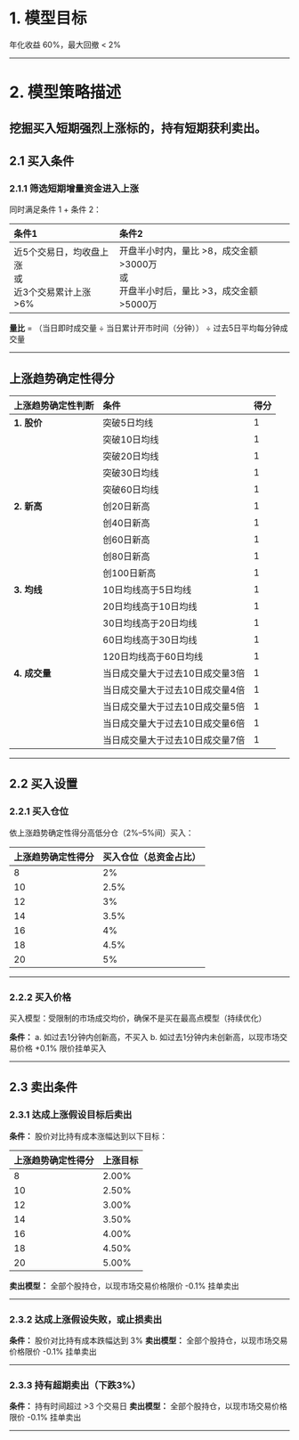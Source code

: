 # 1. 模型目标

年化收益 60%，最大回撤 < 2%

---

# 2. 模型策略描述

挖掘买入短期强烈上涨标的，持有短期获利卖出。
---

## 2.1 买入条件

### 2.1.1 筛选短期增量资金进入上涨

同时满足条件 1 + 条件 2：

| 条件1                                     | 条件2                                                           |
| :-------------------------------------- | :------------------------------------------------------------ |
| 近5个交易日，均收盘上涨  <br> 或 <br> 近3个交易累计上涨 >6% | 开盘半小时内，量比 >8，成交金额 >3000万 <br> 或 <br> 开盘半小时后，量比 >3，成交金额 >5000万 |

**量比** = （当日即时成交量 ÷ 当日累计开市时间（分钟）） ÷ 过去5日平均每分钟成交量

---

## 上涨趋势确定性得分

| 上涨趋势确定性判断  | 条件                | 得分 |
| :--------- | :---------------- | :- |
| **1. 股价**  | 突破5日均线            | 1  |
|            | 突破10日均线           | 1  |
|            | 突破20日均线           | 1  |
|            | 突破30日均线           | 1  |
|            | 突破60日均线           | 1  |
| **2. 新高**  | 创20日新高            | 1  |
|            | 创40日新高            | 1  |
|            | 创60日新高            | 1  |
|            | 创80日新高            | 1  |
|            | 创100日新高           | 1  |
| **3. 均线**  | 10日均线高于5日均线       | 1  |
|            | 20日均线高于10日均线      | 1  |
|            | 30日均线高于20日均线      | 1  |
|            | 60日均线高于30日均线      | 1  |
|            | 120日均线高于60日均线     | 1  |
| **4. 成交量** | 当日成交量大于过去10日成交量3倍 | 1  |
|            | 当日成交量大于过去10日成交量4倍 | 1  |
|            | 当日成交量大于过去10日成交量5倍 | 1  |
|            | 当日成交量大于过去10日成交量6倍 | 1  |
|            | 当日成交量大于过去10日成交量7倍 | 1  |

---

## 2.2 买入设置

### 2.2.1 买入仓位

依上涨趋势确定性得分高低分仓（2%–5%间）买入：

| 上涨趋势确定性得分 | 买入仓位（总资金占比） |
| :-------- | :---------- |
| 8         | 2%          |
| 10        | 2.5%        |
| 12        | 3%          |
| 14        | 3.5%        |
| 16        | 4%          |
| 18        | 4.5%        |
| 20        | 5%          |

---

### 2.2.2 买入价格

买入模型：受限制的市场成交均价，确保不是买在最高点模型（持续优化）

**条件：**
a. 如过去1分钟内创新高，不买入
b. 如过去1分钟内未创新高，以现市场交易价格 +0.1% 限价挂单买入

---

## 2.3 卖出条件

### 2.3.1 达成上涨假设目标后卖出

**条件：** 股价对比持有成本涨幅达到以下目标：

| 上涨趋势确定性得分 | 上涨目标  |
| :-------- | :---- |
| 8         | 2.00% |
| 10        | 2.50% |
| 12        | 3.00% |
| 14        | 3.50% |
| 16        | 4.00% |
| 18        | 4.50% |
| 20        | 5.00% |

**卖出模型：**
全部个股持仓，以现市场交易价格限价 -0.1% 挂单卖出

---

### 2.3.2 达成上涨假设失败，或止损卖出

**条件：** 股价对比持有成本跌幅达到 3%
**卖出模型：** 全部个股持仓，以现市场交易价格限价 -0.1% 挂单卖出

---

### 2.3.3 持有超期卖出（下跌3%）

**条件：** 持有时间超过 >3 个交易日
**卖出模型：** 全部个股持仓，以现市场交易价格限价 -0.1% 挂单卖出

---